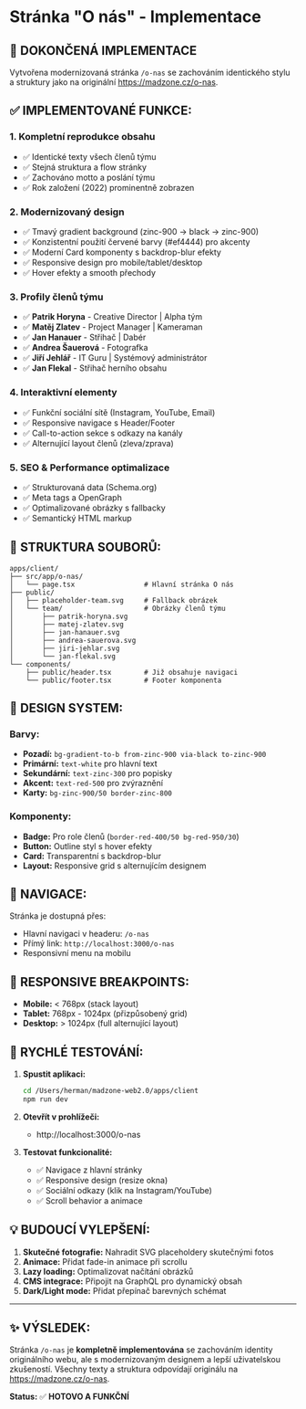 # Stránka "O nás" - Implementace

## 🎯 **DOKONČENÁ IMPLEMENTACE**

Vytvořena modernizovaná stránka `/o-nas` se zachováním identického stylu a struktury jako na originální https://madzone.cz/o-nas.

## ✅ **IMPLEMENTOVANÉ FUNKCE:**

### 1. **Kompletní reprodukce obsahu**
- ✅ Identické texty všech členů týmu
- ✅ Stejná struktura a flow stránky
- ✅ Zachováno motto a poslání týmu
- ✅ Rok založení (2022) prominentně zobrazen

### 2. **Modernizovaný design**
- ✅ Tmavý gradient background (zinc-900 → black → zinc-900)
- ✅ Konzistentní použití červené barvy (#ef4444) pro akcenty
- ✅ Moderní Card komponenty s backdrop-blur efekty
- ✅ Responsive design pro mobile/tablet/desktop
- ✅ Hover efekty a smooth přechody

### 3. **Profily členů týmu**
- ✅ **Patrik Horyna** - Creative Director | Alpha tým
- ✅ **Matěj Zlatev** - Project Manager | Kameraman  
- ✅ **Jan Hanauer** - Střihač | Dabér
- ✅ **Andrea Šauerová** - Fotografka
- ✅ **Jiří Jehlář** - IT Guru | Systémový administrátor
- ✅ **Jan Flekal** - Střihač herního obsahu

### 4. **Interaktivní elementy**
- ✅ Funkční sociální sítě (Instagram, YouTube, Email)
- ✅ Responsive navigace s Header/Footer
- ✅ Call-to-action sekce s odkazy na kanály
- ✅ Alternující layout členů (zleva/zprava)

### 5. **SEO & Performance optimalizace**
- ✅ Strukturovaná data (Schema.org)
- ✅ Meta tags a OpenGraph
- ✅ Optimalizované obrázky s fallbacky
- ✅ Semantický HTML markup

## 📁 **STRUKTURA SOUBORŮ:**

```
apps/client/
├── src/app/o-nas/
│   └── page.tsx                 # Hlavní stránka O nás
├── public/
│   ├── placeholder-team.svg     # Fallback obrázek
│   └── team/                    # Obrázky členů týmu
│       ├── patrik-horyna.svg
│       ├── matej-zlatev.svg
│       ├── jan-hanauer.svg
│       ├── andrea-sauerova.svg
│       ├── jiri-jehlar.svg
│       └── jan-flekal.svg
└── components/
    ├── public/header.tsx        # Již obsahuje navigaci
    └── public/footer.tsx        # Footer komponenta
```

## 🎨 **DESIGN SYSTEM:**

### **Barvy:**
- **Pozadí:** `bg-gradient-to-b from-zinc-900 via-black to-zinc-900`
- **Primární:** `text-white` pro hlavní text
- **Sekundární:** `text-zinc-300` pro popisky
- **Akcent:** `text-red-500` pro zvýraznění
- **Karty:** `bg-zinc-900/50 border-zinc-800`

### **Komponenty:**
- **Badge:** Pro role členů (`border-red-400/50 bg-red-950/30`)
- **Button:** Outline styl s hover efekty
- **Card:** Transparentní s backdrop-blur
- **Layout:** Responsive grid s alternujícím designem

## 🔗 **NAVIGACE:**

Stránka je dostupná přes:
- Hlavní navigaci v headeru: `/o-nas`
- Přímý link: `http://localhost:3000/o-nas`
- Responsivní menu na mobilu

## 📱 **RESPONSIVE BREAKPOINTS:**

- **Mobile:** < 768px (stack layout)
- **Tablet:** 768px - 1024px (přizpůsobený grid)
- **Desktop:** > 1024px (full alternující layout)

## 🚀 **RYCHLÉ TESTOVÁNÍ:**

1. **Spustit aplikaci:**
   ```bash
   cd /Users/herman/madzone-web2.0/apps/client
   npm run dev
   ```

2. **Otevřít v prohlížeči:**
   - http://localhost:3000/o-nas

3. **Testovat funkcionalité:**
   - ✅ Navigace z hlavní stránky
   - ✅ Responsive design (resize okna)
   - ✅ Sociální odkazy (klik na Instagram/YouTube)
   - ✅ Scroll behavior a animace

## 💡 **BUDOUCÍ VYLEPŠENÍ:**

1. **Skutečné fotografie:** Nahradit SVG placeholdery skutečnými fotos
2. **Animace:** Přidat fade-in animace při scrollu
3. **Lazy loading:** Optimalizovat načítání obrázků
4. **CMS integrace:** Připojit na GraphQL pro dynamický obsah
5. **Dark/Light mode:** Přidat přepínač barevných schémat

---

## ✨ **VÝSLEDEK:**

Stránka `/o-nas` je **kompletně implementována** se zachováním identity originálního webu, ale s modernizovaným designem a lepší uživatelskou zkušeností. Všechny texty a struktura odpovídají originálu na https://madzone.cz/o-nas.

**Status:** ✅ **HOTOVO A FUNKČNÍ**
